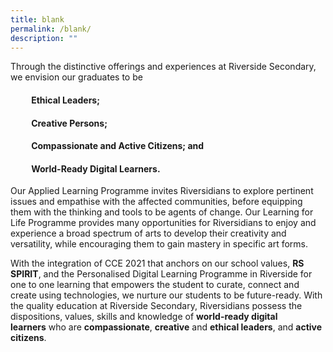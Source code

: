 ```yaml
---
title: blank
permalink: /blank/
description: ""
---
```

Through the distinctive offerings and experiences at Riverside Secondary, we envision our graduates to be 

####           Ethical Leaders;  



####           Creative Persons;   


####           Compassionate and Active Citizens; and  


####           World-Ready Digital Learners.
					

  

Our Applied Learning Programme invites Riversidians to explore pertinent issues and empathise with the affected communities, before equipping them with the thinking and tools to be agents of change. Our Learning for Life Programme provides many opportunities for Riversidians to enjoy and experience a broad spectrum of arts to develop their creativity and versatility, while encouraging them to gain mastery in specific art forms. 

  

With the integration of CCE 2021 that anchors on our school values, **RS SPIRIT**, and the Personalised Digital Learning Programme in Riverside for one to one learning that empowers the student to curate, connect and create using technologies, we nurture our students to be future-ready. With the quality education at Riverside Secondary, Riversidians possess the dispositions, values, skills and knowledge of **world-ready digital learners** who are **compassionate**, **creative** and **ethical leaders**, and **active citizens**.